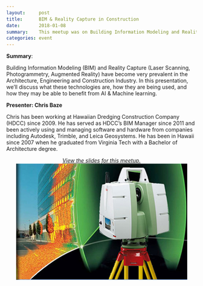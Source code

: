 ```yaml
---
layout:     post
title:      BIM & Reality Capture in Construction
date:       2018-01-08
summary:    This meetup was on Building Information Modeling and Reality Capture.
categories: event
---
```


**Summary**:

Building Information Modeling (BIM) and Reality Capture (Laser Scanning, Photogrammetry, Augmented Reality) have become very prevalent in the Architecture, Engineering and Construction Industry. In this presentation, we’ll discuss what these technologies are, how they are being used, and how they may be able to benefit from AI & Machine learning.


**Presenter: Chris Baze**

Chris has been working at Hawaiian Dredging Construction Company (HDCC) since 2009. He has served as HDCC’s BIM Manager since 2011 and been actively using and managing software and hardware from companies including Autodesk, Trimble, and Leica Geosystems. He has been in Hawaii since 2007 when he graduated from Virginia Tech with a Bachelor of Architecture degree.

<p align="center" style="text-decoration:none;">
	<a href="https://www.slideshare.net/HawaiiMachineLearnin/building-information-modeling-and-information-capture">
		<i>View the slides for this meetup.</i><br>
		<img src="https://github.com/hawaiimachinelearning/hawaiimachinelearning.github.io/raw/master/slides/TIS_home_top_ad_pic.jpg">
	</a>
</p>